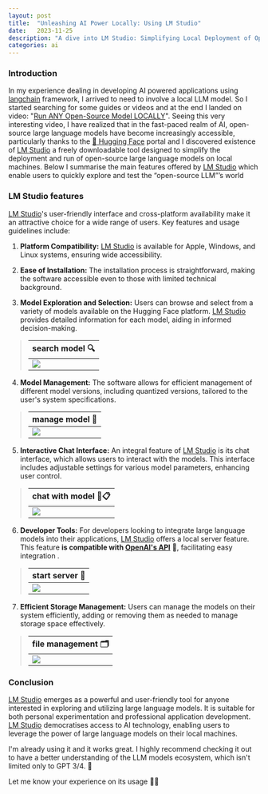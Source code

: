 ```yaml
---
layout: post
title:  "Unleashing AI Power Locally: Using LM Studio"
date:   2023-11-25
description: "A dive into LM Studio: Simplifying Local Deployment of Open-Source Large Language Models."
categories: ai
---
```


### Introduction

In my experience dealing in developing AI powered applications using [langchain] framework, I arrived to need to involve a local LLM model. So I started searching for some guides or videos and at the end I landed on video: "[Run ANY Open-Source Model LOCALLY][video1]". Seeing this very interesting video, I have realized that in the fast-paced realm of AI, open-source large language models have become increasingly accessible, particularly thanks to the [🤗 Hugging Face] portal and I discovered existence of [LM Studio] a freely downloadable tool designed to simplify the deployment and run of open-source large language models on local machines. Below I summarise the main features offered by [LM Studio] which enable users to quickly explore and test the “open-source LLM”’s world

### LM Studio features

[LM Studio]'s user-friendly interface and cross-platform availability make it an attractive choice for a wide range of users. Key features and usage guidelines include:

1. **Platform Compatibility:** [LM Studio] is available for Apple, Windows, and Linux systems, ensuring wide accessibility.

2. **Ease of Installation:** The installation process is straightforward, making the software accessible even to those with limited technical background.

3. **Model Exploration and Selection:** Users can browse and select from a variety of models available on the Hugging Face platform. [LM Studio] provides detailed information for each model, aiding in informed decision-making.
> |  search model 🔍|
> | ------- |
> | ![][sh3] |  
4. **Model Management:** The software allows for efficient management of different model versions, including quantized versions, tailored to the user's system specifications.
> |  manage model 👀|
> | ------- |
> | ![][sh4] |  
5. **Interactive Chat Interface:** An integral feature of [LM Studio] is its chat interface, which allows users to interact with the models. This interface includes adjustable settings for various model parameters, enhancing user control.
> | chat with model 💬📋|
> | ------- |
> | ![][sh5] |  
6. **Developer Tools:** For developers looking to integrate large language models into their applications, [LM Studio] offers a local server feature. This feature **is compatible with [OpenAI's API][openai-api]** 🤩, facilitating easy integration .
> | start server 🚀|
> | ------- |
> | ![][sh6] |  
7. **Efficient Storage Management:** Users can manage the models on their system efficiently, adding or removing them as needed to manage storage space effectively.
> |  file management 🗂️|
> | ------- |
> | ![][sh7] |  


### Conclusion

[LM Studio] emerges as a powerful and user-friendly tool for anyone interested in exploring and utilizing large language models. It is suitable for both personal experimentation and professional application development. [LM Studio] democratises access to AI technology, enabling users to leverage the power of large language models on their local machines.

I'm already using it and it works great. I highly recommend checking it out to have a better understanding of the LLM models ecosystem, which isn't limited only to GPT 3/4. 🤨

Let me know your experience on its usage 💬👋

[🤗 Hugging Face]: https://huggingface.co
[LM Studio]: https://lmstudio.ai
[video1]: https://www.youtube.com/watch?v=yBI1nPep72Q
[langchain]: https://www.langchain.com
[openai-api]: https://openai.com/blog/openai-api
[sh3]: ../../../../assets/LMStudio/LMStudio_1.png
[sh4]: ../../../../assets/LMStudio/LMStudio_2.png
[sh5]: ../../../../assets/LMStudio/LMStudio_3.png
[sh6]: ../../../../assets/LMStudio/LMStudio_4.png
[sh7]: ../../../../assets/LMStudio/LMStudio_5.png